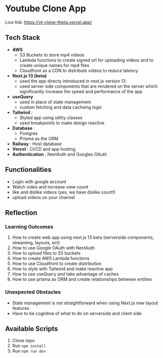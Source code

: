 # Youtube Clone App

Live link: https://yt-clone-theta.vercel.app/

## Tech Stack
* **AWS** 
    * S3 Buckets to store mp4 videos
    * Lambda functions to create signed url for uploading videos and to create unique names for mp4 files
    * Cloudfront as a CDN to distribute videos to reduce latency
* **Next.js 13 (beta)**
    * used the app directy introduced in next.js version 13
    * used server side components that are rendered on the server which significantly increase the speed and performance of the app
* **useQuery**
    * used in place of state management
    * custom fetching and data cacheing logic
* **Tailwind** :
    * Styled app using utility classes
    * used breakpoints to make design reactive
* **Database** :
    * Postgres
    * Prisma as the ORM
* **Railway** : Host database
* **Vercel** : CI/CD and app hosting
* **Authentication** :  NextAuth and Googles OAuth

## Functionalities
* Login with google account
* Watch video and increase view count
* like and dislike videos (yes, we have dislike count!)
* upload videos on your channel


## Reflection

### Learning Outcomes
1. How to create web app using next.js 13 beta (serverside components, streaming, layouts, ect)
2. How to use Google OAuth with NextAuth 
3. How to upload files to S3 buckets
4. How to create AWS Lambda functions
5. How to use Cloudfront to create distribution
6. How to style with Tailwind and make reactive app
7. How to use useQuery and take advantage of caches
8. How to use prisma as ORM and create relationships between entities


### Unexpected Obstacles
* State management is not straightforward when using Next.js new layout features
* Have to be cognitive of what to do on serverside and client side

## Available Scripts

1. Clone repo
2. Run `npm install`
3. Run `npm run dev`

